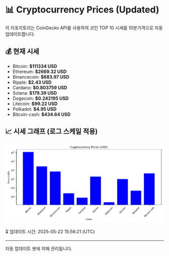 
# 📊 Cryptocurrency Prices (Updated)

이 리포지토리는 CoinGecko API를 사용하여 코인 TOP 10 시세를 10분가격으로 자동 업데이트합니다.

## 💰 현재 시세
- Bitcoin: **$111334 USD**
- Ethereum: **$2669.32 USD**
- Binancecoin: **$683.97 USD**
- Ripple: **$2.43 USD**
- Cardano: **$0.803759 USD**
- Solana: **$179.39 USD**
- Dogecoin: **$0.242195 USD**
- Litecoin: **$99.22 USD**
- Polkadot: **$4.95 USD**
- Bitcoin-cash: **$434.64 USD**

## 📈 시세 그래프 (로그 스케일 적용)
![Crypto Prices](crypto_prices.png)

⏳ 업데이트 시간: 2025-05-22 15:56:21 (UTC)

---
자동 업데이트 봇에 의해 관리됩니다.
